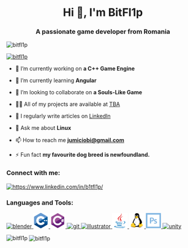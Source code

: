 <h1 align="center">Hi 👋, I'm BitFl1p</h1>
<h3 align="center">A passionate game developer from Romania</h3>

<p align="left"> <img src="https://komarev.com/ghpvc/?username=bitfl1p&label=Profile%20views&color=0e75b6&style=flat" alt="bitfl1p" /> </p>

<p align="left"> <a href="https://github.com/ryo-ma/github-profile-trophy"><img src="https://github-profile-trophy.vercel.app/?username=bitfl1p" alt="bitfl1p" /></a> </p>

- 🔭 I’m currently working on **a C++ Game Engine**

- 🌱 I’m currently learning **Angular**

- 👯 I’m looking to collaborate on **a Souls-Like Game**

- 👨‍💻 All of my projects are available at [TBA](TBA)

- 📝 I regularly write articles on [LinkedIn](https://www.linkedin.com/in/b1tfl1p/)

- 💬 Ask me about **Linux**

- 📫 How to reach me **jumiciobi@gmail.com**

- ⚡ Fun fact **my favourite dog breed is newfoundland.**

<h3 align="left">Connect with me:</h3>
<p align="left">
<a href="https://www.linkedin.com/in/b1tfl1p/" target="blank"><img align="center" src="https://raw.githubusercontent.com/rahuldkjain/github-profile-readme-generator/master/src/images/icons/Social/linked-in-alt.svg" alt="https://www.linkedin.com/in/b1tfl1p/" height="30" width="40" /></a>
</p>

<h3 align="left">Languages and Tools:</h3>
<p align="left"> <a href="https://www.blender.org/" target="_blank" rel="noreferrer"> <img src="https://download.blender.org/branding/community/blender_community_badge_white.svg" alt="blender" width="40" height="40"/> </a> <a href="https://www.w3schools.com/cpp/" target="_blank" rel="noreferrer"> <img src="https://raw.githubusercontent.com/devicons/devicon/master/icons/cplusplus/cplusplus-original.svg" alt="cplusplus" width="40" height="40"/> </a> <a href="https://www.w3schools.com/cs/" target="_blank" rel="noreferrer"> <img src="https://raw.githubusercontent.com/devicons/devicon/master/icons/csharp/csharp-original.svg" alt="csharp" width="40" height="40"/> </a> <a href="https://git-scm.com/" target="_blank" rel="noreferrer"> <img src="https://www.vectorlogo.zone/logos/git-scm/git-scm-icon.svg" alt="git" width="40" height="40"/> </a> <a href="https://www.adobe.com/in/products/illustrator.html" target="_blank" rel="noreferrer"> <img src="https://www.vectorlogo.zone/logos/adobe_illustrator/adobe_illustrator-icon.svg" alt="illustrator" width="40" height="40"/> </a> <a href="https://www.java.com" target="_blank" rel="noreferrer"> <img src="https://raw.githubusercontent.com/devicons/devicon/master/icons/java/java-original.svg" alt="java" width="40" height="40"/> </a> <a href="https://www.linux.org/" target="_blank" rel="noreferrer"> <img src="https://raw.githubusercontent.com/devicons/devicon/master/icons/linux/linux-original.svg" alt="linux" width="40" height="40"/> </a> <a href="https://www.photoshop.com/en" target="_blank" rel="noreferrer"> <img src="https://raw.githubusercontent.com/devicons/devicon/master/icons/photoshop/photoshop-line.svg" alt="photoshop" width="40" height="40"/> </a> <a href="https://unity.com/" target="_blank" rel="noreferrer"> <img src="https://www.vectorlogo.zone/logos/unity3d/unity3d-icon.svg" alt="unity" width="40" height="40"/> </a> </p>

<p><img align="left" src="https://github-readme-stats.vercel.app/api/top-langs?username=bitfl1p&show_icons=true&locale=en&layout=compact" alt="bitfl1p" /></p>

<p>&nbsp;<img align="center" src="https://github-readme-stats.vercel.app/api?username=bitfl1p&show_icons=true&locale=en" alt="bitfl1p" /></p>
